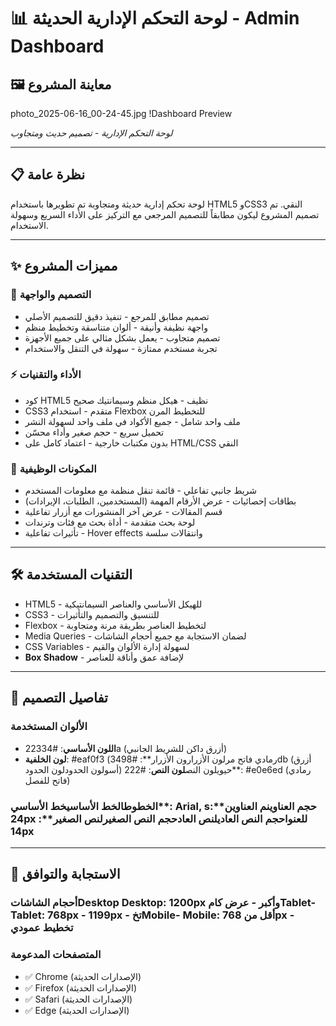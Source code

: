 # 📊 لوحة التحكم الإدارية الحديثة - Admin Dashboard

## 🖼️ معاينة المشروع
photo_2025-06-16_00-24-45.jpg
!Dashboard Preview

*لوحة التحكم الإدارية - تصميم حديث ومتجاوب*

---

## 📋 نظرة عامة

لوحة تحكم إدارية حديثة ومتجاوبة تم تطويرها باستخدام HTML5 وCSS3 النقي. تم تصميم المشروع ليكون مطابقاً للتصميم المرجعي مع التركيز على الأداء السريع وسهولة الاستخدام.

---

## ✨ مميزات المشروع

### 🎨 التصميم والواجهة
- تصميم مطابق للمرجع - تنفيذ دقيق للتصميم الأصلي
- واجهة نظيفة وأنيقة - ألوان متناسقة وتخطيط منظم
- تصميم متجاوب - يعمل بشكل مثالي على جميع الأجهزة
- تجربة مستخدم ممتازة - سهولة في التنقل والاستخدام

### ⚡ الأداء والتقنيات
- كود HTML5 نظيف - هيكل منظم وسيمانتيك صحيح
- CSS3 متقدم - استخدام Flexbox للتخطيط المرن
- ملف واحد شامل - جميع الأكواد في ملف واحد لسهولة النشر
- تحميل سريع - حجم صغير وأداء محسّن
- بدون مكتبات خارجية - اعتماد كامل على HTML/CSS النقي

### 🔧 المكونات الوظيفية
- شريط جانبي تفاعلي - قائمة تنقل منظمة مع معلومات المستخدم
- بطاقات إحصائيات - عرض الأرقام المهمة (المستخدمين، الطلبات، الإيرادات)
- قسم المقالات - عرض آخر المنشورات مع أزرار تفاعلية
- لوحة بحث متقدمة - أداة بحث مع فئات وترندات
- تأثيرات تفاعلية - Hover effects وانتقالات سلسة

---

## 🛠️ التقنيات المستخدمة

- HTML5 - للهيكل الأساسي والعناصر السيمانتيكية
- CSS3 - للتنسيق والتصميم والتأثيرات
- Flexbox - لتخطيط العناصر بطريقة مرنة ومتجاوبة
- Media Queries - لضمان الاستجابة مع جميع أحجام الشاشات
- CSS Variables - لسهولة إدارة الألوان والقيم
- **Box Shadow** - لإضافة عمق وأناقة للعناصر

---

## 🎨 تفاصيل التصميم

### الألوان المستخدمة
- **اللون الأساسي**: #22334a (أزرق داكن للشريط الجانبي)
- **لون الخلفية**: #eaf0f3 (رمادي فاتح مرلون الأزرارون الأزرار**: #3498db (أزرق حيويلون النص**لون النص**: #222 (أسولون الحدودلون الحدود**: #e0e6ed (رمادي فاتح للفصل)

### الخطوطالخط الأساسيخط الأساسي**: Arial, sحجم العناوينم العناوين**: 24px للعنواحجم النص العاديلنص العادحجم النص الصغيرلنص الصغير**: 14px

---

## 📱 الاستجابة والتوافق

### أحجام الشاشاتDesktop **Desktop**: 1200px وأكبر - عرض كامTablet- **Tablet**: 768px - 1199px - تخMobile- **Mobile**: أقل من 768px - تخطيط عمودي

### المتصفحات المدعومة
- ✅ Chrome (الإصدارات الحديثة)
- ✅ Firefox (الإصدارات الحديثة)
- ✅ Safari (الإصدارات الحديثة)
- ✅ Edge (الإصدارات الحديثة)
